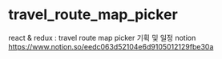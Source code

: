 # travel_route_map_picker
react &amp; redux : travel route map picker 
기획 및 일정 notion 
https://www.notion.so/eedc063d52104e6d9105012129fbe30a
